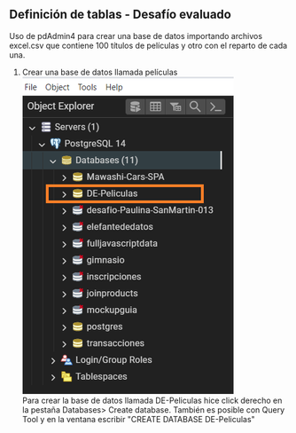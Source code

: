 <h2>Definición de tablas - Desafío evaluado</h2>
<p>Uso de pdAdmin4 para crear una base de datos importando archivos excel.csv que contiene 100 títulos de películas y otro con el reparto de cada una.</p>
<ol>
<li>Crear una base de datos llamada películas</li>
<img src='./img/requerimiento-1.png'>
<figcaption>Para crear la base de datos llamada DE-Peliculas hice click derecho en la pestaña Databases> Create database. También es posible con Query Tool y en la ventana escribir "CREATE DATABASE DE-Peliculas"</figcaption>
</ol>